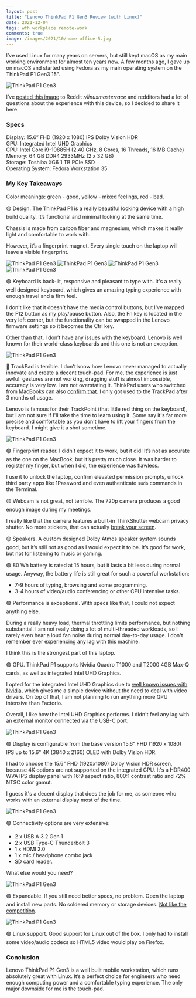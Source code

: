 ```yaml
---
layout: post
title: "Lenovo ThinkPad P1 Gen3 Review (with Linux)"
date: 2021-12-04
tags: wfh workplace remote-work
comments: true
image: /images/2021/10/home-office-5.jpg
---
```


I’ve used Linux for many years on servers, but still kept macOS as my main working environment for almost ten years now. A few months ago, I gave up on macOS and started using Fedora as my main operating system on the ThinkPad P1 Gen3 15".

![ThinkPad P1 Gen3](/images/2021/12/thinkpad-p1-gen3-9.jpg)

I’ve [posted this image](https://www.reddit.com/r/linuxmasterrace/comments/r2jxrj/finally_ive_made_the_switch_from_macos_to_fedora/) to Reddit *r/linuxmasterrace* and redditors had a lot of questions about the experience with this device, so I decided to share it here.

### Specs
Display: 15.6” FHD (1920 x 1080) IPS Dolby Vision HDR  
GPU: Integrated Intel UHD Graphics  
CPU: Intel Core i9-10885H (2.40 GHz, 8 Cores, 16 Threads, 16 MB Cache)  
Memory: 64 GB DDR4 2933MHz (2 x 32 GB)  
Storage: Toshiba XG6 1 TB PCIe SSD  
Operating System: Fedora Workstation 35

### My Key Takeaways
Color meanings: green - good, yellow - mixed feelings, red - bad.

🟡 Design. The ThinkPad P1 is a really beautiful looking device with a high build quality. It’s functional and minimal looking at the same time.

Chassis is made from carbon fiber and magnesium, which makes it really light and comfortable to work with.

However, it’s a fingerprint magnet. Every single touch on the laptop will leave a visible fingerprint.

![ThinkPad P1 Gen3](/images/2021/12/thinkpad-p1-gen3-2.jpg)
![ThinkPad P1 Gen3](/images/2021/12/thinkpad-p1-gen3-3.jpg)
![ThinkPad P1 Gen3](/images/2021/12/thinkpad-p1-gen3-4.jpg)
![ThinkPad P1 Gen3](/images/2021/12/thinkpad-p1-gen3-8.jpg)

🟢 Keyboard is back-lit, responsive and pleasant to type with. It's a really well designed keyboard, which gives an amazing typing experience with enough travel and a firm feel.

I don't like that it doesn't have the media control buttons, but I've mapped the F12 button as my play/pause button. Also, the Fn key is located in the very left corner, but the functionality can be swapped in the Lenovo firmware settings so it becomes the Ctrl key.

Other than that, I don’t have any issues with the keyboard.
Lenovo is well known for their world-class keyboards and this one is not an exception.

![ThinkPad P1 Gen3](/images/2021/12/thinkpad-p1-gen3-6.jpg)

🔴 TrackPad is terrible. I don't know how Lenovo never managed to actually innovate and create a decent touch-pad. For me, the experience is just awful: gestures are not working, dragging stuff is almost impossible, accuracy is very low. I am not overstating it. ThinkPad users who switched from MacBooks can also [confirm that](https://www.reddit.com/r/thinkpad/comments/snvby7/after_5_years_with_a_macbook_switched_to_a/). I only got used to the TrackPad after 3 months of usage.

Lenovo is famous for their TrackPoint (that little red thing on the keyboard), but I am not sure if I'll take the time to learn using it. Some say it's far more precise and comfortable as you don't have to lift your fingers from the keyboard. I might give it a shot sometime.

![ThinkPad P1 Gen3](/images/2021/12/thinkpad-p1-gen3-7.jpg)

🟢 Fingerprint reader. I didn’t expect it to work, but it did! It’s not as accurate as the one on the MacBook, but it’s pretty much close. It was harder to register my finger, but when I did, the experience was flawless.

I use it to unlock the laptop, confirm elevated permission prompts, unlock third party apps like 1Password and even authenticate `sudo` commands in the Terminal.

🟡 Webcam is not great, not terrible. The 720p camera produces a good enough image during my meetings.

I really like that the camera features a built-in ThinkShutter webcam privacy shutter. No more stickers, that can actually [break your screen](https://www.businessinsider.com/apple-macbook-pro-screen-break-closed-with-laptop-camera-cover-2020-7?op=1).

🟡 Speakers. A custom designed Dolby Atmos speaker system sounds good, but it’s still not as good as I would expect it to be. It’s good for work, but not for listening to music or gaming.

🟢 80 Wh battery is rated at 15 hours, but it lasts a bit less during normal usage. Anyway, the battery life is still great for such a powerful workstation:
- 7-9 hours of typing, browsing and some programming.
- 3-4 hours of video/audio conferencing or other CPU intensive tasks.

🟢 Performance is exceptional. With specs like that, I could not expect anything else.

During a really heavy load, thermal throttling limits performance, but nothing substantial. I am not really doing a lot of multi-threaded workloads, so I rarely even hear a loud fan noise during normal day-to-day usage. I don't remember ever experiencing any lag with this machine.

I think this is the strongest part of this laptop.

🟢 GPU. ThinkPad P1 supports Nvidia Quadro T1000 and T2000 4GB Max-Q cards, as well as integrated Intel UHD Graphics.

I opted for the integrated Intel UHD Graphics due to [well known issues with Nvidia](https://itsfoss.com/fix-ubuntu-freezing), which gives me a simple device without the need to deal with video drivers. On top of that, I am not planning to run anything more GPU intensive than Factorio.

Overall, I like how the Intel UHD Graphics performs. I didn't feel any lag with an external monitor connected via the USB-C port.

![ThinkPad P1 Gen3](/images/2021/10/home-office-6.jpg)

🟢 Display is configurable from the base version 15.6" FHD (1920 x 1080) IPS up to 15.6" 4K (3840 x 2160) OLED with Dolby Vision HDR.

I had to choose the 15.6" FHD (1920x1080) Dolby Vision HDR screen, because 4K options are not supported on the integrated GPU. It's a HDR400 WVA IPS display panel with 16:9 aspect ratio, 800:1 contrast ratio and 72% NTSC color gamut.

I guess it's a decent display that does the job for me, as someone who works with an external display most of the time.

![ThinkPad P1 Gen3](/images/2021/10/home-office-5.jpg)

🟢 Connectivity options are very extensive:
- 2 x USB A 3.2 Gen 1
- 2 x USB Type-C Thunderbolt 3
- 1 x HDMI 2.0
- 1 x mic / headphone combo jack
- SD card reader.

What else would you need?

![ThinkPad P1 Gen3](/images/2021/12/thinkpad-p1-gen3-5.jpg)

🟢 Expandable. If you still need better specs, no problem. Open the laptop and install new parts. No soldered memory or storage devices. [Not like the competition](/function-over-form-mounting-external-ssd-on-macbook).

![ThinkPad P1 Gen3](/images/2021/12/thinkpad-p1-gen3-1.jpg)

🟢 Linux support. Good support for Linux out of the box. I only had to install some video/audio codecs so HTML5 video would play on Firefox.

### Conclusion
Lenovo ThinkPad P1 Gen3 is a well built mobile workstation, which runs absolutely great with Linux. It’s a perfect choice for engineers who need enough computing power and a comfortable typing experience. The only major downside for me is the touch-pad.
